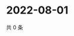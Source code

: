 # 2022-08-01

共 0 条

<!-- BEGIN WEIBO -->
<!-- 最后更新时间 Mon Aug 01 2022 05:13:32 GMT+0800 (China Standard Time) -->

<!-- END WEIBO -->
